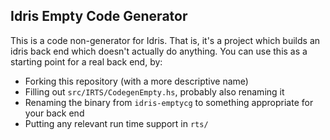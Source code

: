 Idris Empty Code Generator
--------------------------

This is a code non-generator for Idris. That is, it's a project which builds
an idris back end which doesn't actually do anything. You can use this as
a starting point for a real back end, by:

* Forking this repository (with a more descriptive name)
* Filling out `src/IRTS/CodegenEmpty.hs`, probably also renaming it
* Renaming the binary from `idris-emptycg` to something appropriate for
  your back end
* Putting any relevant run time support in `rts/`

